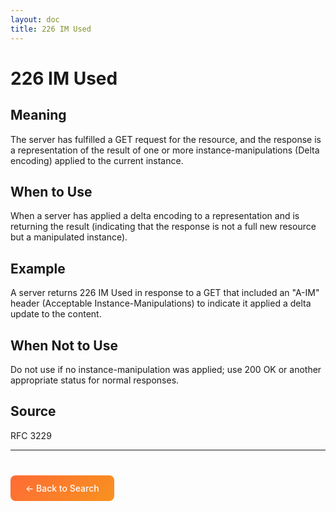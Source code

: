 ```yaml
---
layout: doc
title: 226 IM Used
---
```


# 226 IM Used

## Meaning

The server has fulfilled a GET request for the resource, and the response is a representation of the result of one or more instance-manipulations (Delta encoding) applied to the current instance.

## When to Use

When a server has applied a delta encoding to a representation and is returning the result (indicating that the response is not a full new resource but a manipulated instance).

## Example

A server returns 226 IM Used in response to a GET that included an "A-IM" header (Acceptable Instance-Manipulations) to indicate it applied a delta update to the content.

## When Not to Use

Do not use if no instance-manipulation was applied; use 200 OK or another appropriate status for normal responses.

## Source

RFC 3229

---

<div style="margin-top: 40px;">
  <a href="/" style="display: inline-block; padding: 12px 24px; background: linear-gradient(135deg, #ff6b35, #f7931e); color: white; text-decoration: none; border-radius: 8px; font-weight: 500;">← Back to Search</a>
</div>

